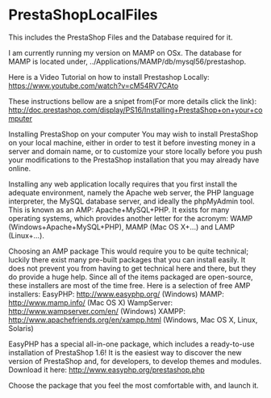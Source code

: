 # PrestaShopLocalFiles
This includes the  PrestaShop Files and the Database required for it.

I am currently running my version on MAMP on OSx. The database for MAMP is located under, ../Applications/MAMP/db/mysql56/prestashop.

Here is a Video Tutorial on how to install Prestashop Locally: https://www.youtube.com/watch?v=cM54RV7CAto

These instructions bellow are a snipet from(For more details click the link): http://doc.prestashop.com/display/PS16/Installing+PrestaShop+on+your+computer

Installing PrestaShop on your computer
You may wish to install PrestaShop on your local machine, either in order to test it before investing money in a server and domain name, or to customize your store locally before you push your modifications to the PrestaShop installation that you may already have online.

Installing any web application locally requires that you first install the adequate environment, namely the Apache web server, the PHP language interpreter, the MySQL database server, and ideally the phpMyAdmin tool. This is known as an AMP: Apache+MySQL+PHP. It exists for many operating systems, which provides another letter for the acronym: WAMP (Windows+Apache+MySQL+PHP), MAMP (Mac OS X+...) and LAMP (Linux+...).

Choosing an AMP package
This would require you to be quite technical; luckily there exist many pre-built packages that you can install easily. It does not prevent you from having to get technical here and there, but they do provide a huge help. Since all of the items packaged are open-source, these installers are most of the time free. Here is a selection of free AMP installers:
EasyPHP: http://www.easyphp.org/ (Windows)
MAMP: http://www.mamp.info/ (Mac OS X)
WampServer: http://www.wampserver.com/en/ (Windows)
XAMPP: http://www.apachefriends.org/en/xampp.html (Windows, Mac OS X, Linux, Solaris)

EasyPHP has a special all-in-one package, which includes a ready-to-use installation of PrestaShop 1.6! It is the easiest way to discover the new version of PrestaShop and, for developers, to develop themes and modules.
Download it here: http://www.easyphp.org/prestashop.php

Choose the package that you feel the most comfortable with, and launch it.
